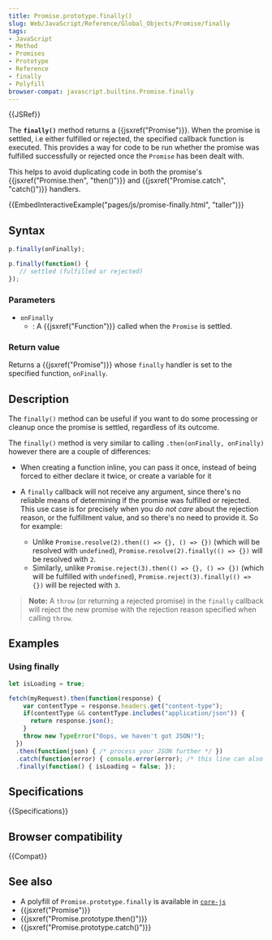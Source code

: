 ```yaml
---
title: Promise.prototype.finally()
slug: Web/JavaScript/Reference/Global_Objects/Promise/finally
tags:
- JavaScript
- Method
- Promises
- Prototype
- Reference
- finally
- Polyfill
browser-compat: javascript.builtins.Promise.finally
---
```

{{JSRef}}

The **`finally()`** method returns a {{jsxref("Promise")}}. When the
promise is settled, i.e either fulfilled or rejected, the specified callback
function is executed. This provides a way for code to be run whether the promise
was fulfilled successfully or rejected once the `Promise` has been dealt with.

This helps to avoid duplicating code in both the promise's
{{jsxref("Promise.then",
  "then()")}} and
{{jsxref("Promise.catch", "catch()")}} handlers.

{{EmbedInteractiveExample("pages/js/promise-finally.html", "taller")}}

## Syntax

```js
p.finally(onFinally);

p.finally(function() {
   // settled (fulfilled or rejected)
});
```

### Parameters

- `onFinally`
  - : A {{jsxref("Function")}} called when the `Promise` is settled.

### Return value

Returns a {{jsxref("Promise")}} whose `finally` handler is set to the
specified function, `onFinally`.

## Description

The `finally()` method can be useful if you want to do some processing or
cleanup once the promise is settled, regardless of its outcome.

The `finally()` method is very similar to calling `.then(onFinally, onFinally)`
however there are a couple of differences:

- When creating a function inline, you can pass it once, instead of being forced
  to either declare it twice, or create a variable for it
- A `finally` callback will not receive any argument, since there's no reliable
  means of determining if the promise was fulfilled or rejected. This use case
  is for precisely when you _do not care_ about the rejection reason, or the
  fulfillment value, and so there's no need to provide it. So for example:

  - Unlike `Promise.resolve(2).then(() => {}, () => {})` (which will be resolved
    with `undefined`), `Promise.resolve(2).finally(() => {})` will be resolved
    with `2`.
  - Similarly, unlike `Promise.reject(3).then(() => {}, () => {})` (which will
    be fulfilled with `undefined`), `Promise.reject(3).finally(() => {})` will
    be rejected with `3`.

> **Note:** A `throw` (or returning a rejected promise) in the `finally`
> callback will reject the new promise with the rejection reason specified when
> calling `throw`.

## Examples

### Using finally

```js
let isLoading = true;

fetch(myRequest).then(function(response) {
    var contentType = response.headers.get("content-type");
    if(contentType && contentType.includes("application/json")) {
      return response.json();
    }
    throw new TypeError("Oops, we haven't got JSON!");
  })
  .then(function(json) { /* process your JSON further */ })
  .catch(function(error) { console.error(error); /* this line can also throw, e.g. when console = {} */ })
  .finally(function() { isLoading = false; });
```

## Specifications

{{Specifications}}

## Browser compatibility

{{Compat}}

## See also

- A polyfill of `Promise.prototype.finally` is available in
  [`core-js`](https://github.com/zloirock/core-js#ecmascript-promise)
- {{jsxref("Promise")}}
- {{jsxref("Promise.prototype.then()")}}
- {{jsxref("Promise.prototype.catch()")}}

